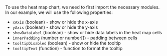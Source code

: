To use the heat map chart, we need to first import the necessary modules. In our example, we will use the following properties:

* `xAxis` (boolean) - show or hide the x-axis
* `yAxis` (boolean) - show or hide the y-axis
* `showDataLabel` (boolean) - show or hide data labels in the heat map cells
* `innerPadding` (number or number[]) - padding between cells
* `tooltipDisabled` (boolean) - show or hide the tooltip
* `tooltipText` (function) - function to format the tooltip
